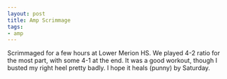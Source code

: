 ```yaml
---
layout: post
title: Amp Scrimmage
tags:
- amp
---
```


Scrimmaged for a few hours at Lower Merion HS. We played 4-2 ratio for the most part, with some 4-1 at the end. It was a good workout, though I busted my right heel pretty badly. I hope it heals (punny) by Saturday.
